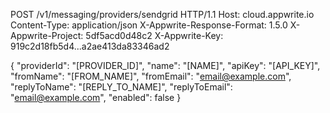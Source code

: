 POST /v1/messaging/providers/sendgrid HTTP/1.1
Host: cloud.appwrite.io
Content-Type: application/json
X-Appwrite-Response-Format: 1.5.0
X-Appwrite-Project: 5df5acd0d48c2
X-Appwrite-Key: 919c2d18fb5d4...a2ae413da83346ad2

{
  "providerId": "[PROVIDER_ID]",
  "name": "[NAME]",
  "apiKey": "[API_KEY]",
  "fromName": "[FROM_NAME]",
  "fromEmail": "email@example.com",
  "replyToName": "[REPLY_TO_NAME]",
  "replyToEmail": "email@example.com",
  "enabled": false
}
